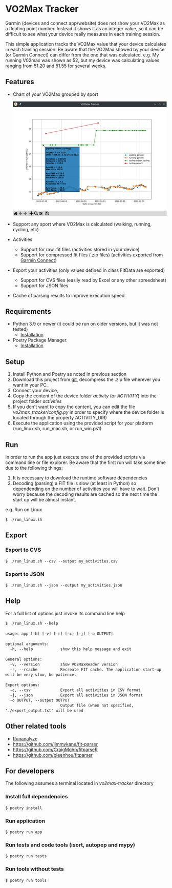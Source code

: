 # VO2Max Tracker

Garmin (devices and connect app/website) does not show your VO2Max as a floating point number. Instead it shows it as an integer value, so it can be difficult to see what your device really measures in each training session.

This simple application tracks the VO2Max value that your device calculates in each training session. Be aware that the VO2Max showed by your device (or Garmin Connect) can differ from the one that was calculated. e.g. My running V02max was shown as 52, but my device was calculating values ranging from 51.20 and 51.55 for several weeks. 

## Features

- Chart of your VO2Max grouped by sport

  ![Chart plot](doc/chat_plot.png)

- Support any sport where VO2Max is calculated (walking, running, cycling, etc)
- Activities 
  - Support for raw .fit files (activities stored in your device) 
  - Support for compressed fit files (.zip files) (activities exported from [Garmin Connect](https://connect.garmin.com/))
- Export your activities (only values defined in class FitData are exported)
  - Support for CVS files (easily read by Excel or any other spreedsheet)
  - Support for JSON files
- Cache of parsing results to improve execution speed  

## Requirements

- Python 3.9 or newer (it could be run on older versions, but it was not tested)
  - [Installation](https://www.python.org/getit/)
- Poetry Package Manager. 
  - [Installation](https://python-poetry.org/docs/#installation)

## Setup

1. Install Python and Poetry as noted in previous section
2. Download this project from [git](https://github.com/jalbiero/vo2max-tracker/archive/refs/heads/main.zip), decompress the .zip file wherever you want in your PC.
3. Connect your device, 
4. Copy the content of the device folder _activity_ (or _ACTIVITY_) into the project folder _activities_ 
5. If you don't want to copy the content, you can edit the file _vo2max_tracker/config.py_ in order to specify where the device folder is located through the property ACTIVITY_DIR)
6. Execute the application using the provided script for your platform (run_linux.sh, run_mac.sh, or run_win.ps1)

## Run

In order to run the app just execute one of the provided scripts via command line or file explorer. Be aware that the first run will take some time due to the following things:

1. It is necessary to download the runtime software dependencies
2. Decoding (parsing) a FIT file is slow (at least in Python) so dependending on the number of activities you will have to wait. Don't worry because the decoding results are cached so the next time the start up will be almost instant. 

e.g. Run on Linux

```
$ ./run_linux.sh
```

## Export

### Export to CVS

```
$ ./run_linux.sh --csv --output my_activities.csv
```

### Export to JSON

```
$ ./run_linux.sh --json --output my_activities.json
```

## Help

For a full list of options just invoke its command line help

```
$ ./run_linux.sh --help

usage: app [-h] [-v] [-r] [-c] [-j] [-o OUTPUT]

optional arguments:
  -h, --help            show this help message and exit

General options:
  -v, --version         show VO2MaxReader version
  -r, --rcache          Recreate FIT cache. The application start-up will be very slow, be patience.

Export options:
  -c, --csv             Export all activities in CSV format
  -j, --json            Export all activities in JSON format
  -o OUTPUT, --output OUTPUT
                        Output file (when not specified, './export_output.txt' will be used
```

## Other related tools

- [Runanalyze](https://runalyze.com)
- https://github.com/jimmykane/fit-parser 
- https://github.com/CraigMohn/fitparseR
- https://github.com/bleenhou/fitparser


## For developers

The following assumes a terminal located in *vo2max-tracker* directory 

### Install full dependencies

```
$ poetry install
```

### Run application

```
$ poetry run app
```

### Run tests and code tools (isort, autopep and mypy)

```
$ poetry run tests
```

### Run tools without tests

```
$ poetry run tools
```
